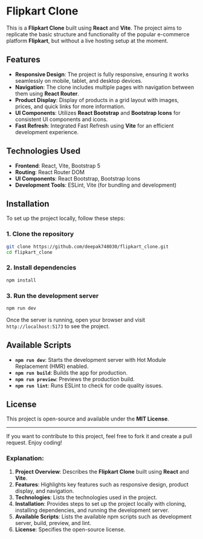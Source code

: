 # Flipkart Clone

This is a **Flipkart Clone** built using **React** and **Vite**. The project aims to replicate the basic structure and functionality of the popular e-commerce platform **Flipkart**, but without a live hosting setup at the moment.

## Features

- **Responsive Design**: The project is fully responsive, ensuring it works seamlessly on mobile, tablet, and desktop devices.
- **Navigation**: The clone includes multiple pages with navigation between them using **React Router**.
- **Product Display**: Display of products in a grid layout with images, prices, and quick links for more information.
- **UI Components**: Utilizes **React Bootstrap** and **Bootstrap Icons** for consistent UI components and icons.
- **Fast Refresh**: Integrated Fast Refresh using **Vite** for an efficient development experience.

## Technologies Used

- **Frontend**: React, Vite, Bootstrap 5
- **Routing**: React Router DOM
- **UI Components**: React Bootstrap, Bootstrap Icons
- **Development Tools**: ESLint, Vite (for bundling and development)

## Installation

To set up the project locally, follow these steps:

### 1. Clone the repository

```bash
git clone https://github.com/deepak748030/flipkart_clone.git
cd flipkart_clone
```

### 2. Install dependencies

```bash
npm install
```

### 3. Run the development server

```bash
npm run dev
```

Once the server is running, open your browser and visit `http://localhost:5173` to see the project.

## Available Scripts

- **`npm run dev`**: Starts the development server with Hot Module Replacement (HMR) enabled.
- **`npm run build`**: Builds the app for production.
- **`npm run preview`**: Previews the production build.
- **`npm run lint`**: Runs ESLint to check for code quality issues.

## License

This project is open-source and available under the **MIT License**.

---

If you want to contribute to this project, feel free to fork it and create a pull request. Enjoy coding!

### Explanation:
1. **Project Overview**: Describes the **Flipkart Clone** built using **React** and **Vite**.
2. **Features**: Highlights key features such as responsive design, product display, and navigation.
3. **Technologies**: Lists the technologies used in the project.
4. **Installation**: Provides steps to set up the project locally with cloning, installing dependencies, and running the development server.
5. **Available Scripts**: Lists the available npm scripts such as development server, build, preview, and lint.
6. **License**: Specifies the open-source license.
